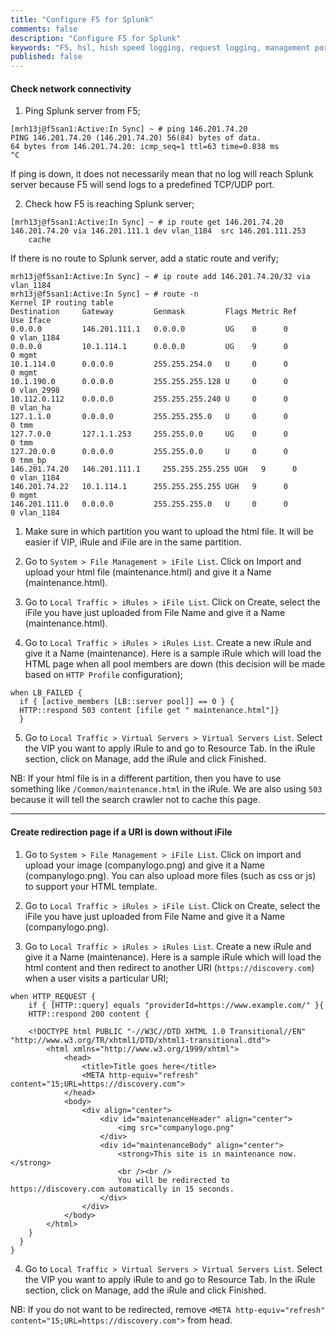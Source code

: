 ```yaml
---
title: "Configure F5 for Splunk"
comments: false
description: "Configure F5 for Splunk"
keywords: "F5, hsl, hish speed logging, request logging, management port logging, asm logging, apm logging"
published: false
---
```

#### Check network connectivity

1. Ping Splunk server from F5;
```
[mrh13j@f5san1:Active:In Sync] ~ # ping 146.201.74.20
PING 146.201.74.20 (146.201.74.20) 56(84) bytes of data.
64 bytes from 146.201.74.20: icmp_seq=1 ttl=63 time=0.838 ms
^C
```

If ping is down, it does not necessarily mean that no log will reach Splunk server because F5 will send logs to a predefined TCP/UDP port.

2. Check how F5 is reaching Splunk server;
```
[mrh13j@f5san1:Active:In Sync] ~ # ip route get 146.201.74.20
146.201.74.20 via 146.201.111.1 dev vlan_1184  src 146.201.111.253
    cache
```

If there is no route to Splunk server, add a static route and verify;
```
mrh13j@f5san1:Active:In Sync] ~ # ip route add 146.201.74.20/32 via vlan_1184
mrh13j@f5san1:Active:In Sync] ~ # route -n
Kernel IP routing table
Destination     Gateway         Genmask         Flags Metric Ref    Use Iface
0.0.0.0         146.201.111.1   0.0.0.0         UG    0      0        0 vlan_1184
0.0.0.0         10.1.114.1      0.0.0.0         UG    9      0        0 mgmt
10.1.114.0      0.0.0.0         255.255.254.0   U     0      0        0 mgmt
10.1.190.0      0.0.0.0         255.255.255.128 U     0      0        0 vlan_2998
10.112.0.112    0.0.0.0         255.255.255.240 U     0      0        0 vlan_ha
127.1.1.0       0.0.0.0         255.255.255.0   U     0      0        0 tmm
127.7.0.0       127.1.1.253     255.255.0.0     UG    0      0        0 tmm
127.20.0.0      0.0.0.0         255.255.0.0     U     0      0        0 tmm_bp
146.201.74.20   146.201.111.1     255.255.255.255 UGH   9      0        0 vlan_1184
146.201.74.22   10.1.114.1      255.255.255.255 UGH   9      0        0 mgmt
146.201.111.0   0.0.0.0         255.255.255.0   U     0      0        0 vlan_1184
```




1.	Make sure in which partition you want to upload the html file. It will be easier if VIP, iRule and iFile are in the same partition.  

2.	Go to `System > File Management > iFile List`. Click on Import and upload your html file (maintenance.html) and give it a Name (maintenance.html).  

3.	Go to `Local Traffic > iRules > iFile List`. Click on Create, select the iFile you have just uploaded from File Name and give it a Name (maintenance.html).  

4.	Go to `Local Traffic > iRules > iRules List`. Create a new iRule and give it a Name (maintenance). Here is a sample iRule which will load the HTML page when all  pool members are down (this decision will be made based on `HTTP Profile` configuration);  
```
when LB_FAILED {
  if { [active_members [LB::server pool]] == 0 } {
  HTTP::respond 503 content [ifile get " maintenance.html"]}
  }
```

5.	Go to `Local Traffic > Virtual Servers > Virtual Servers List`. Select the VIP you want to apply iRule to and go to Resource Tab. In the iRule section, click on Manage, add the iRule and click Finished.  

NB: If your html file is in a different partition, then you have to use something like `/Common/maintenance.html` in the iRule. We are also using `503` because it will tell the search crawler not to cache this page.  

---

#### Create redirection page if a URI is down without iFile


1.	Go to `System > File Management > iFile List`. Click on import and upload your image (companylogo.png) and give it a Name (companylogo.png). You can also upload more files (such as css or js) to support your HTML template.  

2.	Go to `Local Traffic > iRules > iFile List`. Click on Create, select the iFile you have just uploaded from File Name and give it a Name (companylogo.png).  

3.	Go to `Local Traffic > iRules > iRules List`. Create a new iRule and give it a Name (maintenance). Here is a sample iRule which will load the html content and then redirect to another URI (`https://discovery.com`) when a user visits a particular URI;  
```
when HTTP_REQUEST {
    if { [HTTP::query] equals "providerId=https://www.example.com/" }{  
    HTTP::respond 200 content {

    <!DOCTYPE html PUBLIC "-//W3C//DTD XHTML 1.0 Transitional//EN" "http://www.w3.org/TR/xhtml1/DTD/xhtml1-transitional.dtd">
        <html xmlns="http://www.w3.org/1999/xhtml">
            <head>
                <title>Title goes here</title>
                <META http-equiv="refresh" content="15;URL=https://discovery.com">
            </head>
            <body>
                <div align="center">
                    <div id="maintenanceHeader" align="center">
                        <img src="companylogo.png"
                    </div>
                    <div id="maintenanceBody" align="center">
                        <strong>This site is in maintenance now.</strong>  
                        <br /><br />
                        You will be redirected to https://discovery.com automatically in 15 seconds.
                    </div>
                </div>
            </body>
        </html>
    }
  }
}
```

4.	Go to `Local Traffic > Virtual Servers > Virtual Servers List`. Select the VIP you want to apply iRule to and go to Resource Tab. In the iRule section, click on Manage, add the iRule and click Finished.  

NB: If you do not want to be redirected, remove `<META http-equiv="refresh" content="15;URL=https://discovery.com">` from head.
